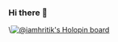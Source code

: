 ### Hi there 👋

<!--
**iamhritik/iamhritik** is a ✨ _special_ ✨ repository because its `README.md` (this file) appears on your GitHub profile.

Here are some ideas to get you started:

- 🔭 I’m currently working on Kubernetes,AWS,GCP,Linux and Python
- 🌱 I’m currently learning Terraform
- 👯 I’m looking to collaborate on ...
- 🤔 I’m looking for help with Terraform
- 💬 Ask me about ...
- 📫 How to reach me: shahihritik@gmail.com.
-->
\\[![@iamhritik's Holopin board](https://holopin.io/api/user/board?user=iamhritik)](https://holopin.io/@iamhritik)
